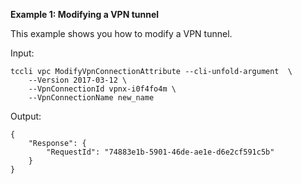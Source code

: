 **Example 1: Modifying a VPN tunnel**

This example shows you how to modify a VPN tunnel.

Input: 

```
tccli vpc ModifyVpnConnectionAttribute --cli-unfold-argument  \
    --Version 2017-03-12 \
    --VpnConnectionId vpnx-i0f4fo4m \
    --VpnConnectionName new_name
```

Output: 
```
{
    "Response": {
        "RequestId": "74883e1b-5901-46de-ae1e-d6e2cf591c5b"
    }
}
```

